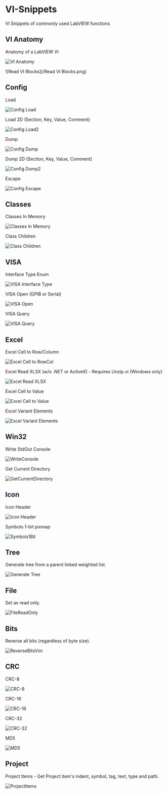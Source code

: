 # VI-Snippets
VI Snippets of commonly used LabVIEW functions

## VI Anatomy

Anatomy of a LabVIEW VI

![VI Anatomy](/VI_Anatomy.png)

![Read VI Blocks](/Read VI Blocks.png)

## Config

Load

![Config Load](/Config_Load.png)

Load 2D (Section, Key, Value, Comment)

![Config Load2](/Config_Load2.png)

Dump

![Config Dump](/Config_Dump.png)

Dump 2D (Section, Key, Value, Comment)

![Config Dump2](/Config_Dump2.png)

Escape

![Config Escape](/Config_Escape.png)

## Classes

Classes In Memory

![Classes In Memory](/ClassesInMemory.png)

Class Children

![Class Children](/ClassChildren.png)

## VISA

Interface Type Enum

![VISA Interface Type](/VISA_InterfaceType.png)

VISA Open (GPIB or Serial)

![VISA Open](/VISA_Open2.png)

VISA Query

![VISA Query](/VISA_Query.png)

## Excel

Excel Cell to Row/Column

![Excel Cell to RowCol](/Excel_Cell_to_RowCol.png)

Excel Read XLSX (w/o .NET or ActiveX) - Requires Unzip.vi (Windows only)

![Excel Read XLSX](/Excel_Read_XLSX.png)

Excel Cell to Value

![Excel Cell to Value](/Excel_Cell_to_Value.png)

Excel Variant Elements

![Excel Variant Elements](/Excel_Variant_Elements.png)

## Win32

Write StdOut Console

![WriteConsole](/WriteConsole.png)

Get Current Directory

![GetCurrentDirectory](/GetCurrentDirectory.png)

## Icon

Icon Header

![Icon Header](/IconHeader.png)

Symbols 1-bit pixmap

![Symbols1Bit](/Symbols1Bit.png)

## Tree

Generate tree from a parent linked weighted list.

![Generate Tree](/GenerateTree.png)

## File

Set as read only.

![FileReadOnly](/FileReadOnly.png)

## Bits

Reverse all bits (regardless of byte size).

![ReverseBitsVim](/ReverseBitsVim.png)

## CRC

CRC-8

![CRC-8](/crc8.png)

CRC-16

![CRC-16](/crc16.png)

CRC-32

![CRC-32](/crc32.png)

MD5

![MD5](/MD5.png)

## Project

Project Items - Get Project item's indent, symbol, tag, text, type and path.

![ProjectItems](/ProjectItems.png)

